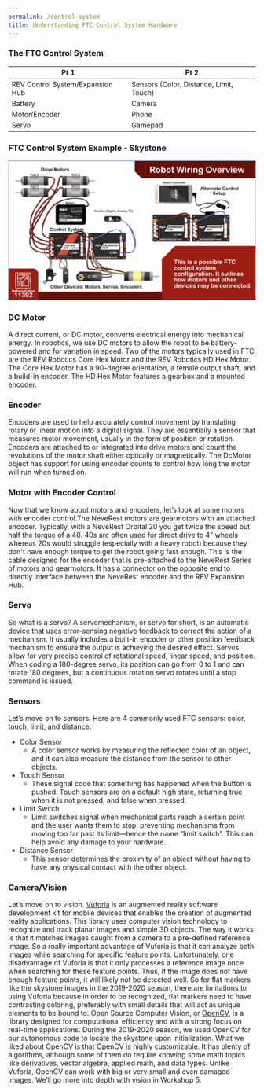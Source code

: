 ```yaml
---
permalink: /control-system
title: Understanding FTC Control System Hardware
---
```


### The FTC Control System
| Pt 1      | Pt 2 |
| ----------- | ----------- |
| REV Control System/Expansion Hub      | Sensors (Color, Distance, Limit, Touch)       |
| Battery   | Camera        |
| Motor/Encoder   | Phone        |
| Servo   | Gamepad        |

### FTC Control System Example - Skystone
![FTC Skystone Control System Setup](skystone_system.png)

### DC Motor
A direct current, or DC motor, converts electrical energy into mechanical energy. In robotics, we use DC motors to allow the robot to be battery-powered and for variation in speed. Two of the motors typically used in FTC are the REV Robotics Core Hex Motor and the REV Robotics HD Hex Motor. The Core Hex Motor has a 90-degree orientation, a female output shaft, and a build-in encoder. The HD Hex Motor features a gearbox and a mounted encoder.

### Encoder
Encoders are used to help accurately control movement by translating rotary or linear motion into a digital signal. They are essentially a sensor that measures motor movement, usually in the form of position or rotation. Encoders are attached to or integrated into drive motors and count the revolutions of the motor shaft either optically or magnetically. The DcMotor object has support for using encoder counts to control how long the motor will run when turned on.

### Motor with Encoder Control
Now that we know about motors and encoders, let’s look at some motors with encoder control.The NeveRest motors are gearmotors with an attached encoder. Typically, with a NeveRest Orbital 20 you get twice the speed but half the torque of a 40. 40s are often used for direct drive to 4" wheels whereas 20s would struggle (especially with a heavy robot) because they don't have enough torque to get the robot going fast enough. This is the cable designed for the encoder that is pre-attached to the NeveRest Series of motors and gearmotors. It has a connector on the opposite end to directly interface between the NeveRest encoder and the REV Expansion Hub.

### Servo
So what is a servo? A servomechanism, or servo for short, is an automatic device that uses error-sensing negative feedback to correct the action of a mechanism. It usually includes a built-in encoder or other position feedback mechanism to ensure the output is achieving the desired effect. Servos allow for very precise control of rotational speed, linear speed, and position. When coding a 180-degree servo, its position can go from 0 to 1 and can rotate 180 degrees, but a continuous rotation servo rotates until a stop command is issued.

### Sensors
Let’s move on to sensors. Here are 4 commonly used FTC sensors: color, touch, limit, and distance. 
* Color Sensor
  * A color sensor works by measuring the reflected color of an object, and it can also measure the distance from the sensor to other objects. 
* Touch Sensor
  * These signal code that something has happened when the button is pushed. Touch sensors are on a default high state, returning true when it is not pressed, and false when pressed. 
* Limit Switch
  * Limit switches signal when mechanical parts reach a certain point and the user wants them to stop, preventing mechanisms from moving too far past its limit—hence the name “limit switch”. This can help avoid any damage to your hardware. 
* Distance Sensor
  * This sensor determines the proximity of an object without having to have any physical contact with the other object.
  
### Camera/Vision
Let’s move on to vision. [Vuforia](https://developer.vuforia.com/home-page) is an augmented reality software development kit for mobile devices that enables the creation of augmented reality applications. This library uses computer vision technology to recognize and track planar images and simple 3D objects. The way it works is that it matches images caught from a camera to a pre-defined reference image. So a really important advantage of Vuforia is that it can analyze both images while searching for specific feature points. Unfortunately, one disadvantage of Vuforia is that it only processes a reference image once when searching for these feature points. Thus, if the image does not have enough feature points, it will likely not be detected well. So for flat markers like the skystone images in the 2019-2020 season, there are limitations to using Vuforia because in order to be recognized, flat markers need to have contrasting coloring, preferably with small details that will act as unique elements to be bound to. Open Source Computer Vision, or [OpenCV](https://docs.opencv.org/2.4/doc/tutorials/introduction/windows_install/windows_install.html), is a library designed for computational efficiency and with a strong focus on real-time applications. During the 2019-2020 season, we used OpenCV for our autonomous code to locate the skystone upon initialization. What we liked about OpenCV is that OpenCV is highly customizable. It has plenty of algorithms, although some of them do require knowing some math topics like derivatives, vector algebra, applied math, and data types. Unlike Vuforia, OpenCV can work with big or very small and even damaged images. We’ll go more into depth with vision in Workshop 5.



